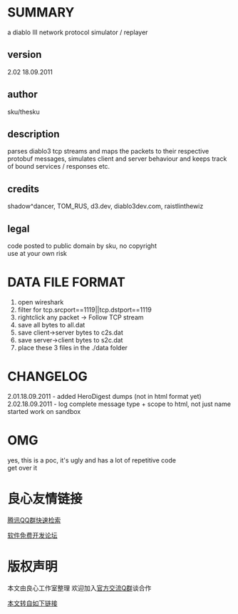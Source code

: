 SUMMARY
=======

a diablo III network protocol simulator / replayer

version
-------

2.02 18.09.2011

author
------

sku/thesku

description
-----------

parses diablo3 tcp streams and maps the packets to their respective  
protobuf messages, simulates client and server behaviour and keeps track  
of bound services / responses etc.

credits
-------

shadow^dancer, TOM_RUS, d3.dev, diablo3dev.com, raistlinthewiz

legal
-----

code posted to public domain by sku, no copyright  
use at your own risk

DATA FILE FORMAT
================

1) open wireshark  
2) filter for tcp.srcport==1119||tcp.dstport==1119  
3) rightclick any packet -> Follow TCP stream  
4) save all bytes to all.dat  
5) save client->server bytes to c2s.dat  
6) save server->client bytes to s2c.dat  
7) place these 3 files in the ./data folder  

CHANGELOG
=========

2.01.18.09.2011 - added HeroDigest dumps (not in html format yet)  
2.02.18.09.2011 - log complete message type + scope to html, not just name  
                  started work on sandbox

OMG
===

yes, this is a poc, it's ugly and has a lot of repetitive code  
get over it


 # 良心友情链接

[腾讯QQ群快速检索](http://u.720life.cn/s/8cf73f7c)

[软件免费开发论坛](http://u.720life.cn/s/bbb01dc0)

# 版权声明 

本文由良心工作室整理 欢迎加入[官方交流Q群](https://u.720life.cn/s/f2316816)谈合作

[本文转自如下链接](http://u.720life.cn/g/2e71d0f0a5c601172267ba20d3a43c6ef0ca9ab7b43815a3152d2d653499d57bcb0731fce5e9e4f7b549589c7f200ad80ecee1434c37bca442a4203ce33670c78a4a358d4fe0ea96d1750235943f2eb2)